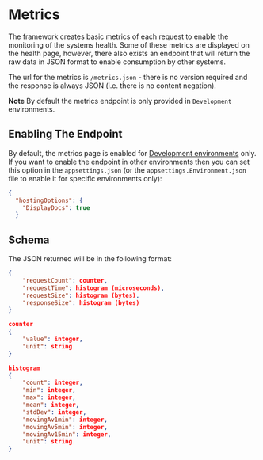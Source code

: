 # Metrics

The framework creates basic metrics of each request to enable the monitoring of
the systems health. Some of these metrics are displayed on the health page,
however, there also exists an endpoint that will return the raw data in JSON
format to enable consumption by other systems.

The url for the metrics is `/metrics.json` - there is no version required and
the response is always JSON (i.e. there is no content negation).

**Note** By default the metrics endpoint is only provided in `Development`
environments.

## Enabling The Endpoint

By default, the metrics page is enabled for
[Development environments](https://docs.microsoft.com/en-us/aspnet/core/fundamentals/environments)
only. If you want to enable the endpoint in other environments then you can set
this option in the `appsettings.json` (or the `appsettings.Environment.json`
file to enable it for specific environments only):

```JSON
{
  "hostingOptions": {
    "DisplayDocs": true
  }

```

## Schema

The JSON returned will be in the following format:

```JSON
{
    "requestCount": counter,
    "requestTime": histogram (microseconds),
    "requestSize": histogram (bytes),
    "responseSize": histogram (bytes)
}
```

```JSON
counter
{
    "value": integer,
    "unit": string
}
```

```JSON
histogram
{
    "count": integer,
    "min": integer,
    "max": integer,
    "mean": integer,
    "stdDev": integer,
    "movingAv1min": integer,
    "movingAv5min": integer,
    "movingAv15min": integer,
    "unit": string
}
```
